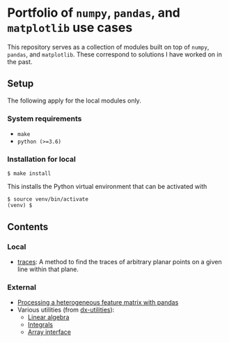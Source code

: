 # Portfolio of `numpy`, `pandas`, and `matplotlib` use cases

This repository serves as a collection of modules built on top of `numpy`, `pandas`, and
`matplotlib`. These correspond to solutions I have worked on in the past.

## Setup

The following apply for the local modules only.

### System requirements

* `make`
* `python (>=3.6)`

### Installation for local

```
$ make install
```

This installs the Python virtual environment that can be activated with

```
$ source venv/bin/activate
(venv) $
```

## Contents

### Local

* [traces](np-pd-portfolio/traces.py): A method to find the traces of arbitrary
  planar points on a given line within that plane.

### External

* [Processing a heterogeneous feature matrix with pandas][fm-pd]
* Various utilities (from [dx-utilities][]):
  * [Linear algebra][linear-algebra]
  * [Integrals][]
  * [Array interface][array-interface]

[fm-pd]: https://github.com/kodemartin/json-feature-matrix-processor
[dx-utilities]: https://gitlab.com/d-e/dx-utilities
[array-interface]: https://gitlab.com/d-e/dx-utilities/blob/master/dx_utilities/array_interface.py
[linear-algebra]: https://gitlab.com/d-e/dx-utilities/blob/master/dx_utilities/linear_algebra.py
[integrals]: https://gitlab.com/d-e/dx-utilities/blob/master/dx_utilities/integrals.py
